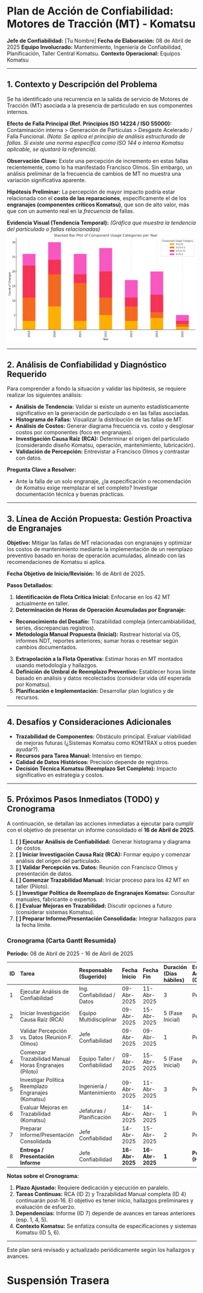 # Plan de Acción de Confiabilidad: Motores de Tracción (MT) - Komatsu

**Jefe de Confiabilidad:** [Tu Nombre]
**Fecha de Elaboración:** 08 de Abril de 2025
**Equipo Involucrado:** Mantenimiento, Ingeniería de Confiabilidad, Planificación, Taller Central Komatsu.
**Contexto Operacional:** Equipos Komatsu

---

## 1. Contexto y Descripción del Problema

Se ha identificado una recurrencia en la salida de servicio de Motores de Tracción (MT) asociada a la presencia de particulado en sus componentes internos.

**Efecto de Falla Principal (Ref. Principios ISO 14224 / ISO 55000):** Contaminación interna > Generación de Partículas > Desgaste Acelerado / Falla Funcional. *(Nota: Se aplica el principio de análisis estructurado de fallas. Si existe una norma específica como ISO 144 o interna Komatsu aplicable, se ajustará la referencia).*

**Observación Clave:** Existe una percepción de incremento en estas fallas recientemente, como lo ha manifestado Francisco Olmos. Sin embargo, un análisis preliminar de la frecuencia de cambios de MT no muestra una variación significativa aparente.

**Hipótesis Preliminar:** La percepción de mayor impacto podría estar relacionada con el **costo de las reparaciones**, específicamente el de los **engranajes (componentes críticos Komatsu)**, que son de alto valor, más que con un aumento real en la *frecuencia* de fallas.

**Evidencia Visual (Tendencia Temporal):**
*(Gráfica que muestra la tendencia del particulado o fallas relacionadas)*
![Tendencia Particulado/Fallas MT](img.png)

---

## 2. Análisis de Confiabilidad y Diagnóstico Requerido

Para comprender a fondo la situación y validar las hipótesis, se requiere realizar los siguientes análisis:

* **Análisis de Tendencia:** Validar si existe un aumento estadísticamente significativo en la generación de particulado o en las fallas asociadas.
* **Histograma de Fallas:** Visualizar la distribución de las fallas de MT.
* **Análisis de Costos:** Generar diagrama frecuencia vs. costo y desglosar costos por componentes (foco en engranajes).
* **Investigación Causa Raíz (RCA):** Determinar el origen del particulado (considerando diseño Komatsu, operación, mantenimiento, lubricación).
* **Validación de Percepción:** Entrevistar a Francisco Olmos y contrastar con datos.

**Pregunta Clave a Resolver:**
* Ante la falla de un solo engranaje, ¿la especificación o recomendación de Komatsu exige reemplazar el set completo? Investigar documentación técnica y buenas prácticas.

---

## 3. Línea de Acción Propuesta: Gestión Proactiva de Engranajes

**Objetivo:** Mitigar las fallas de MT relacionadas con engranajes y optimizar los costos de mantenimiento mediante la implementación de un reemplazo preventivo basado en horas de operación acumuladas, alineado con las recomendaciones de Komatsu si aplica.

**Fecha Objetivo de Inicio/Revisión:** 16 de Abril de 2025.

**Pasos Detallados:**

1.  **Identificación de Flota Crítica Inicial:** Enfocarse en los 42 MT actualmente en taller.
2.  **Determinación de Horas de Operación Acumuladas por Engranaje:**
   * **Reconocimiento del Desafío:** Trazabilidad compleja (intercambiabilidad, series, discrepancias registros).
   * **Metodología Manual Propuesta (Inicial):** Rastrear historial vía OS, informes NDT, reportes anteriores; sumar horas o resetear según cambios documentados.
3.  **Extrapolación a la Flota Operativa:** Estimar horas en MT montados usando metodología y hallazgos.
4.  **Definición de Umbral de Reemplazo Preventivo:** Establecer horas límite basado en análisis y datos recolectados (considerar vida útil esperada por Komatsu).
5.  **Planificación e Implementación:** Desarrollar plan logístico y de recursos.

---

## 4. Desafíos y Consideraciones Adicionales

* **Trazabilidad de Componentes:** Obstáculo principal. Evaluar viabilidad de mejoras futuras (¿Sistemas Komatsu como KOMTRAX u otros pueden ayudar?).
* **Recursos para Tarea Manual:** Intensivo en tiempo.
* **Calidad de Datos Históricos:** Precisión depende de registros.
* **Decisión Técnica Komatsu (Reemplazo Set Completo):** Impacto significativo en estrategia y costos.

---

## 5. Próximos Pasos Inmediatos (TODO) y Cronograma

A continuación, se detallan las acciones inmediatas a ejecutar para cumplir con el objetivo de presentar un informe consolidado el **16 de Abril de 2025**.

1.  **[ ] Ejecutar Análisis de Confiabilidad:** Generar histograma y diagrama de costos.
2.  **[ ] Iniciar Investigación Causa Raíz (RCA):** Formar equipo y comenzar análisis del origen del particulado.
3.  **[ ] Validar Percepción vs. Datos:** Reunión con Francisco Olmos y presentación de datos.
4.  **[ ] Comenzar Trazabilidad Manual:** Iniciar proceso para los 42 MT en taller (Piloto).
5.  **[ ] Investigar Política de Reemplazo de Engranajes Komatsu:** Consultar manuales, fabricante o expertos.
6.  **[ ] Evaluar Mejoras en Trazabilidad:** Discutir opciones a futuro (considerar sistemas Komatsu).
7.  **[ ] Preparar Informe/Presentación Consolidada:** Integrar hallazgos para la fecha límite.

### Cronograma (Carta Gantt Resumida)

**Período:** 08 de Abril de 2025 - 16 de Abril de 2025

| ID  | Tarea                                                    | Responsable (Sugerido)       | Fecha Inicio | Fecha Fin   | Duración (Días hábiles) | Estado Actual (08-Abr) |
| :-- | :------------------------------------------------------- | :--------------------------- | :----------- | :---------- | :---------------------- | :--------------------- |
| 1   | Ejecutar Análisis de Confiabilidad                     | Ing. Confiabilidad / Datos | 09-Abr-2025  | 11-Abr-2025 | 3                       | Pendiente              |
| 2   | Iniciar Investigación Causa Raíz (RCA)                   | Equipo Multidisciplinar      | 09-Abr-2025  | 15-Abr-2025 | 5 (Fase Inicial)      | Pendiente              |
| 3   | Validar Percepción vs. Datos (Reunión F. Olmos)          | Jefe Confiabilidad         | 09-Abr-2025  | 09-Abr-2025 | 1                       | Pendiente              |
| 4   | Comenzar Trazabilidad Manual Horas Engranajes (Piloto)   | Equipo Taller / Confiabilidad| 09-Abr-2025  | 15-Abr-2025 | 5 (Fase Inicial)      | Pendiente              |
| 5   | Investigar Política Reemplazo Engranajes (Komatsu)       | Ingeniería / Mantenimiento   | 09-Abr-2025  | 11-Abr-2025 | 3                       | Pendiente              |
| 6   | Evaluar Mejoras en Trazabilidad (Komatsu)                | Jefaturas / Planificación    | 14-Abr-2025  | 14-Abr-2025 | 1                       | Pendiente              |
| 7   | Preparar Informe/Presentación Consolidada                | Jefe Confiabilidad         | 14-Abr-2025  | 15-Abr-2025 | 2                       | Pendiente              |
| 8   | **Entrega / Presentación Informe** | Jefe Confiabilidad         | **16-Abr-2025**| **16-Abr-2025**| **1** | **Pendiente (HITO)** |

**Notas sobre el Cronograma:**

1.  **Plazo Ajustado:** Requiere dedicación y ejecución en paralelo.
2.  **Tareas Continuas:** RCA (ID 2) y Trazabilidad Manual completa (ID 4) continuarán post-16. El objetivo es tener inicio, hallazgos preliminares y evaluación de esfuerzo.
3.  **Dependencias:** Informe (ID 7) depende de avances en tareas anteriores (esp. 1, 4, 5).
4.  **Contexto Komatsu:** Se enfatiza consulta de especificaciones y sistemas Komatsu (ID 5, 6).

---

Este plan será revisado y actualizado periódicamente según los hallazgos y avances.

# Suspensión Trasera
